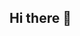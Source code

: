 ## Hi there 👋

<!--
**ghoulguard/ghoulguard** is a ✨ _special_ ✨ repository because its `README.md` (this file) appears on your GitHub profile.
I'm launching GhoulGuard, a small-business oriented cybersecurity firm.
